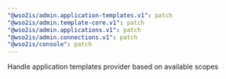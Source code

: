 ```yaml
---
"@wso2is/admin.application-templates.v1": patch
"@wso2is/admin.template-core.v1": patch
"@wso2is/admin.applications.v1": patch
"@wso2is/admin.connections.v1": patch
"@wso2is/console": patch
---
```


Handle application templates provider based on available scopes
